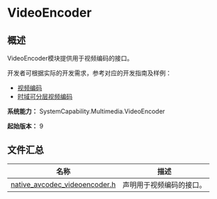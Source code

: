 # VideoEncoder
<!--Kit: AVCodec Kit-->
<!--Subsystem: Multimedia-->
<!--Owner: @zhanghongran-->
<!--Designer: @dpy2650--->
<!--Tester: @cyakee-->
<!--Adviser: @w_Machine_cc-->

## 概述

VideoEncoder模块提供用于视频编码的接口。

开发者可根据实际的开发需求，参考对应的开发指南及样例：

- [视频编码](../../media/avcodec/video-encoding.md)
- [时域可分层视频编码](../../media/avcodec/video-encoding-temporal-scalability.md)

**系统能力：** SystemCapability.Multimedia.VideoEncoder

**起始版本：** 9

## 文件汇总

| 名称 | 描述 |
| -- | -- |
| [native_avcodec_videoencoder.h](capi-native-avcodec-videoencoder-h.md) | 声明用于视频编码的接口。 |
